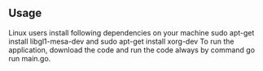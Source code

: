 ## Usage
Linux users install following dependencies on your machine sudo apt-get install libgl1-mesa-dev and sudo apt-get install xorg-dev
To run the application, download the code and run the code always by command go run main.go.
